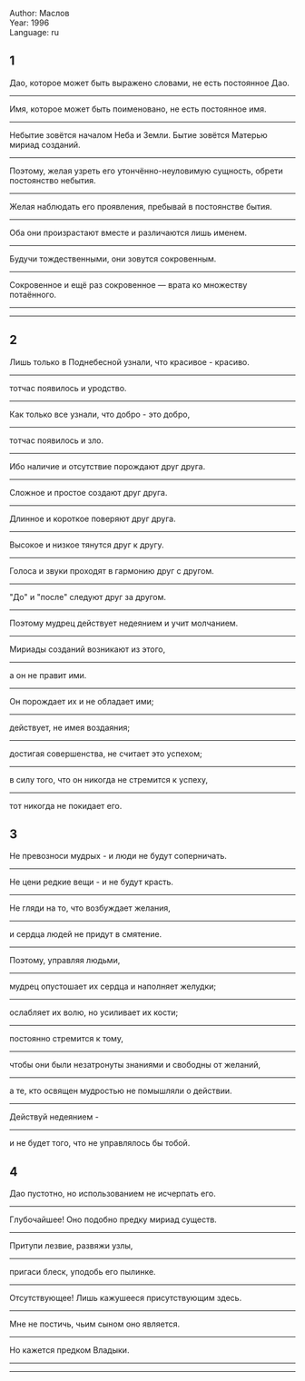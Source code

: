 Author: Маслов  
Year: 1996  
Language: ru  

## 1
Дао, которое может быть выражено словами, не есть постоянное Дао.
___
Имя, которое может быть поименовано, не есть постоянное имя.
___
Небытие зовётся началом Неба и Земли. Бытие зовётся Матерью мириад созданий.
___
Поэтому, желая узреть его утончённо-неуловимую сущность, обрети постоянство небытия.
___
Желая наблюдать его проявления, пребывай в постоянстве бытия.
___
Оба они произрастают вместе и различаются лишь именем.
___
Будучи тождественными, они зовутся сокровенным.
___
Сокровенное и ещё раз сокровенное — врата ко множеству потаённого.
___
  
___

## 2
Лишь только в Поднебесной узнали, что красивое - красиво.
___
тотчас появилось и уродство.
___
Как только все узнали, что добро - это добро,
___
тотчас появилось и зло.
___
Ибо наличие и отсутствие порождают друг друга.
___
Сложное и простое создают друг друга.
___
Длинное и короткое поверяют друг друга.
___
Высокое и низкое тянутся друг к другу.
___
Голоса и звуки проходят в гармонию друг с другом.
___
"До" и "после" следуют друг за другом.
___
Поэтому мудрец действует недеянием и учит молчанием.
___
Мириады созданий возникают из этого,
___
а он не правит ими.
___
Он порождает их и не обладает ими;
___
действует, не имея воздаяния;
___
достигая совершенства, не считает это успехом;
___
в силу того, что он никогда не стремится к успеху,
___
тот никогда не покидает его.

## 3
Не превозноси мудрых - и люди не будут соперничать.
___
Не цени редкие вещи - и не будут красть.
___
Не гляди на то, что возбуждает желания,
___
и сердца людей не придут в смятение.
___
Поэтому, управляя людьми,
___
мудрец опустошает их сердца и наполняет желудки;
___
ослабляет их волю, но усиливает их кости;
___
постоянно стремится к тому,
___
чтобы они были незатронуты знаниями и свободны от желаний,
___
а те, кто освящен мудростью не помышляли о действии.
___
Действуй недеянием -
___
и не будет того, что не управлялось бы тобой.

## 4
Дао пустотно, но использованием не исчерпать его.
___
Глубочайшее! Оно подобно предку мириад существ.
___
Притупи лезвие, развяжи узлы,
___
пригаси блеск, уподобь его пылинке.
___
Отсутствующее! Лишь кажушееся присутствующим здесь.
___
Мне не постичь, чьим сыном оно является.
___
Но кажется предком Владыки.
___
  
___
